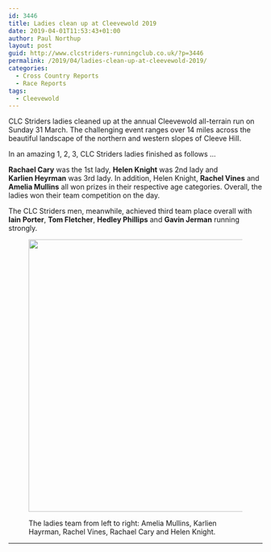 ```yaml
---
id: 3446
title: Ladies clean up at Cleevewold 2019
date: 2019-04-01T11:53:43+01:00
author: Paul Northup
layout: post
guid: http://www.clcstriders-runningclub.co.uk/?p=3446
permalink: /2019/04/ladies-clean-up-at-cleevewold-2019/
categories:
  - Cross Country Reports
  - Race Reports
tags:
  - Cleevewold
---
```

CLC Striders ladies cleaned up at the annual Cleevewold all-terrain run on Sunday 31 March. The challenging event ranges over 14 miles across the beautiful landscape of the northern and western slopes of Cleeve Hill.

In an amazing 1, 2, 3, CLC Striders ladies finished as follows …&nbsp;

**Rachael&nbsp;Cary** was the 1st lady,&nbsp;**Helen&nbsp;Knight** was 2nd lady&nbsp;and **Karlien&nbsp;Heyrman** was 3rd lady. In addition, Helen Knight, **Rachel Vines** and **Amelia Mullins** all won prizes in their respective age categories. Overall, the ladies won their team competition on the day.

The CLC Striders men, meanwhile, achieved third team place overall with **Iain Porter**, **Tom Fletcher**, **Hedley Phillips** and **Gavin Jerman** running strongly.<figure class="wp-block-image is-resized">

<img src="http://www.clcstriders-runningclub.co.uk/wplive/wp-content/uploads/2019/04/Cleevewold-ladies-31.3.19.jpg" alt="" class="wp-image-3447" width="720" height="540" srcset="http://www.clcstriders-runningclub.co.uk/wplive/wp-content/uploads/2019/04/Cleevewold-ladies-31.3.19.jpg 960w, http://www.clcstriders-runningclub.co.uk/wplive/wp-content/uploads/2019/04/Cleevewold-ladies-31.3.19-300x225.jpg 300w, http://www.clcstriders-runningclub.co.uk/wplive/wp-content/uploads/2019/04/Cleevewold-ladies-31.3.19-768x576.jpg 768w" sizes="(max-width: 720px) 100vw, 720px" /> <figcaption>The ladies team from left to right: Amelia Mullins, Karlien Hayrman, Rachel Vines, Rachael Cary and Helen Knight.</figcaption></figure> 

****